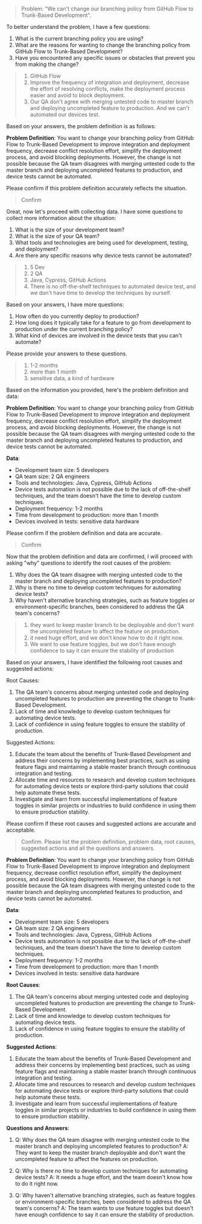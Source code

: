 > Problem: "We can't change our branching policy from GitHub Flow to Trunk-Based Development".

To better understand the problem, I have a few questions:

1. What is the current branching policy you are using?
2. What are the reasons for wanting to change the branching policy from GitHub Flow to Trunk-Based Development?
3. Have you encountered any specific issues or obstacles that prevent you from making the change?

> 1. GitHub Flow
> 2. Improve the frequency of integration and deployment, decrease the effort of resolving conflicts, make the deployment process easier and avoid to block deployment.
> 3. Our QA don't agree with merging untested code to master branch and deploying uncompleted feature to production. And we can't automated our devices test.

Based on your answers, the problem definition is as follows:

**Problem Definition**: You want to change your branching policy from GitHub Flow to Trunk-Based Development to improve integration and deployment frequency, decrease conflict resolution effort, simplify the deployment process, and avoid blocking deployments. However, the change is not possible because the QA team disagrees with merging untested code to the master branch and deploying uncompleted features to production, and device tests cannot be automated.

Please confirm if this problem definition accurately reflects the situation.

> Confirm

Great, now let's proceed with collecting data. I have some questions to collect more information about the situation:

1. What is the size of your development team?
2. What is the size of your QA team?
3. What tools and technologies are being used for development, testing, and deployment?
4. Are there any specific reasons why device tests cannot be automated?

> 1. 5 Dev
> 2. 2 QA
> 3. Java, Cypress, GitHub Actions
> 4. There is no off-the-shelf techniques to automated device test, and we don't have time to develop the techniques by ourself.

Based on your answers, I have more questions:

1. How often do you currently deploy to production?
2. How long does it typically take for a feature to go from development to production under the current branching policy?
3. What kind of devices are involved in the device tests that you can't automate?

Please provide your answers to these questions.

> 1. 1-2 months
> 2. more than 1 month
> 3. sensitive data, a kind of hardware

Based on the information you provided, here's the problem definition and data:

**Problem Definition**: You want to change your branching policy from GitHub Flow to Trunk-Based Development to improve integration and deployment frequency, decrease conflict resolution effort, simplify the deployment process, and avoid blocking deployments. However, the change is not possible because the QA team disagrees with merging untested code to the master branch and deploying uncompleted features to production, and device tests cannot be automated.

**Data**:
- Development team size: 5 developers
- QA team size: 2 QA engineers
- Tools and technologies: Java, Cypress, GitHub Actions
- Device tests automation is not possible due to the lack of off-the-shelf techniques, and the team doesn't have the time to develop custom techniques.
- Deployment frequency: 1-2 months
- Time from development to production: more than 1 month
- Devices involved in tests: sensitive data hardware

Please confirm if the problem definition and data are accurate.

> Confirm

Now that the problem definition and data are confirmed, I will proceed with asking "why" questions to identify the root causes of the problem:

1. Why does the QA team disagree with merging untested code to the master branch and deploying uncompleted features to production?
2. Why is there no time to develop custom techniques for automating device tests?
3. Why haven't alternative branching strategies, such as feature toggles or environment-specific branches, been considered to address the QA team's concerns?

> 1. they want to keep master branch to be deployable and don't want the uncompleted feature to affect the feature on production.
> 2. it need huge effort, and we don't know how to do it right now.
> 3. We want to use feature toggles, but we don't have enough confidence to say it can ensure the stability of production

Based on your answers, I have identified the following root causes and suggested actions:

Root Causes:
1. The QA team's concerns about merging untested code and deploying uncompleted features to production are preventing the change to Trunk-Based Development.
2. Lack of time and knowledge to develop custom techniques for automating device tests.
3. Lack of confidence in using feature toggles to ensure the stability of production.

Suggested Actions:
1. Educate the team about the benefits of Trunk-Based Development and address their concerns by implementing best practices, such as using feature flags and maintaining a stable master branch through continuous integration and testing.
2. Allocate time and resources to research and develop custom techniques for automating device tests or explore third-party solutions that could help automate these tests.
3. Investigate and learn from successful implementations of feature toggles in similar projects or industries to build confidence in using them to ensure production stability.

Please confirm if these root causes and suggested actions are accurate and acceptable.

> Confirm. Please list the problem definition, problem data, root causes, suggested actions and all the questions and answers.

**Problem Definition**: You want to change your branching policy from GitHub Flow to Trunk-Based Development to improve integration and deployment frequency, decrease conflict resolution effort, simplify the deployment process, and avoid blocking deployments. However, the change is not possible because the QA team disagrees with merging untested code to the master branch and deploying uncompleted features to production, and device tests cannot be automated.

**Data**:
- Development team size: 5 developers
- QA team size: 2 QA engineers
- Tools and technologies: Java, Cypress, GitHub Actions
- Device tests automation is not possible due to the lack of off-the-shelf techniques, and the team doesn't have the time to develop custom techniques.
- Deployment frequency: 1-2 months
- Time from development to production: more than 1 month
- Devices involved in tests: sensitive data hardware

**Root Causes**:
1. The QA team's concerns about merging untested code and deploying uncompleted features to production are preventing the change to Trunk-Based Development.
2. Lack of time and knowledge to develop custom techniques for automating device tests.
3. Lack of confidence in using feature toggles to ensure the stability of production.

**Suggested Actions**:
1. Educate the team about the benefits of Trunk-Based Development and address their concerns by implementing best practices, such as using feature flags and maintaining a stable master branch through continuous integration and testing.
2. Allocate time and resources to research and develop custom techniques for automating device tests or explore third-party solutions that could help automate these tests.
3. Investigate and learn from successful implementations of feature toggles in similar projects or industries to build confidence in using them to ensure production stability.

**Questions and Answers**:

1. Q: Why does the QA team disagree with merging untested code to the master branch and deploying uncompleted features to production?
   A: They want to keep the master branch deployable and don't want the uncompleted feature to affect the features on production.

2. Q: Why is there no time to develop custom techniques for automating device tests?
   A: It needs a huge effort, and the team doesn't know how to do it right now.

3. Q: Why haven't alternative branching strategies, such as feature toggles or environment-specific branches, been considered to address the QA team's concerns?
   A: The team wants to use feature toggles but doesn't have enough confidence to say it can ensure the stability of production.